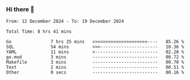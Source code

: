 ### Hi there 👋

<!--
**zhumeme/zhumeme** is a ✨ _special_ ✨ repository because its `README.md` (this file) appears on your GitHub profile.

Here are some ideas to get you started:

- 🔭 I’m currently working on ...
- 🌱 I’m currently learning ...
- 👯 I’m looking to collaborate on ...
- 🤔 I’m looking for help with ...
- 💬 Ask me about ...
- 📫 How to reach me: ...
- 😄 Pronouns: ...
- ⚡ Fun fact: ...
-->

<!--START_SECTION:waka-->

```all_time
From: 12 December 2024 - To: 19 December 2024

Total Time: 8 hrs 41 mins

Go               7 hrs 25 mins   >>>>>>>>>>>>>>>>>>>>>----   85.26 %
SQL              54 mins         >>>----------------------   10.36 %
YAML             11 mins         >------------------------   02.28 %
go.mod           3 mins          -------------------------   00.72 %
Makefile         3 mins          -------------------------   00.70 %
Text             2 mins          -------------------------   00.51 %
Other            0 secs          -------------------------   00.16 %
```

<!--END_SECTION:waka-->
